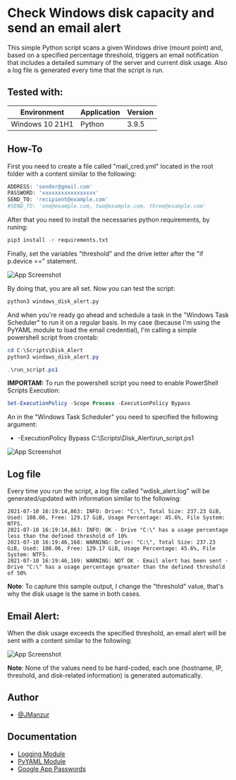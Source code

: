 # Check Windows disk capacity and send an email alert

This simple Python script scans a given Windows drive (mount point) and, based on a specified percentage threshold, triggers an email notification that includes a detailed summary of the server and current disk usage. Also a log file is generated every time that the script is run.

## Tested with: 

| Environment | Application | Version  |
| ----------------- |-----------|---------|
| Windows 10 21H1 | Python | 3.9.5|

## How-To

First you need to create a file called "mail_cred.yml" located in the root folder with a content similar to the following:

```bash
ADDRESS: 'sender@gmail.com'
PASSWORD: 'xxxxxxxxxxxxxxxxx'
SEND_TO: 'recipient@example.com'
#SEND_TO: 'one@example.com, two@example.com, three@example.com'
```
After that you need to install the necessaries python requirements, by runing:

```bash
pip3 install -r requirements.txt
```

Finally, set the variables "threshold" and the drive letter after the "if p.device ==" statement. 

![App Screenshot](https://1.bp.blogspot.com/-l7BJbeB9G9E/YOdhhVbUqLI/AAAAAAAAFoM/9xKW_l9YQiQjxUnOxYrGkKU_T1xPaW_awCLcBGAsYHQ/s16000/python-wda.png)

By doing that, you are all set. Now you can test the script:

```bash
python3 windows_disk_alert.py
```

And when you're ready go ahead and schedule a task in the "Windows Task Scheduler" to run it on a regular basis. In my case (because I'm using the PyYAML module to load the email credential), I'm calling a simple powershell script from crontab:

```powershell
cd C:\Scripts\Disk_Alert
python3 windows_disk_alert.py
```

```powershell
.\run_script.ps1
```

**IMPORTAM:** To run the powershell script you need to enable PowerShell Scripts Execution:


```powershell
Set-ExecutionPolicy -Scope Process -ExecutionPolicy Bypass
```

An in the "Windows Task Scheduler" you need to specified the following argument:

- -ExecutionPolicy Bypass C:\Scripts\Disk_Alert\run_script.ps1

![App Screenshot](https://1.bp.blogspot.com/-rnB_jW0gjHo/YOn3QfC1s_I/AAAAAAAAFoU/b7JRSZeXxT4dn0kkK_7BYW0cfBNkTWFggCLcBGAsYHQ/s493/python-wda-task.png)

## Log file

Every time you run the script, a log file called "wdisk_alert.log" will be generated/updated with information similar to the following:

```log
2021-07-10 16:19:14,863: INFO: Drive: "C:\", Total Size: 237.23 GiB, Used: 108.06, Free: 129.17 GiB, Usage Percentage: 45.6%, File System: NTFS.
2021-07-10 16:19:14,863: INFO: OK - Drive "C:\" has a usage percentage less than the defined threshold of 10%
2021-07-10 16:19:46,168: WARNING: Drive: "C:\", Total Size: 237.23 GiB, Used: 108.06, Free: 129.17 GiB, Usage Percentage: 45.6%, File System: NTFS.
2021-07-10 16:19:46,169: WARNING: NOT OK - Email alert has been sent - Drive "C:\" has a usage percentage greater than the defined threshold of 50%
```

**Note**: To capture this sample output, I change the "threshold" value, that's why the disk usage is the same in both cases.

## Email Alert:

When the disk usage exceeds the specified threshold, an email alert will be sent with a content similar to the following:

![App Screenshot](https://1.bp.blogspot.com/-2p-1jk1L1Iw/YOoEKoQ96rI/AAAAAAAAFoc/tynbiiHkcTc0YBZFFQLA13XHfBml-sifwCLcBGAsYHQ/s16000/python-wmail.png)

**Note**: None of the values need to be hard-coded, each one (hostname, IP, threshold, and disk-related information) is generated automatically.

## Author

- [@JManzur](https://www.github.com/jmanzur)

## Documentation

- [Logging Module](https://docs.python.org/3/library/logging.html#module-logging)
- [PyYAML Module](https://pyyaml.org/wiki/PyYAMLDocumentation)
- [Google App Passwords](https://support.google.com/accounts/answer/185833?hl=en)
